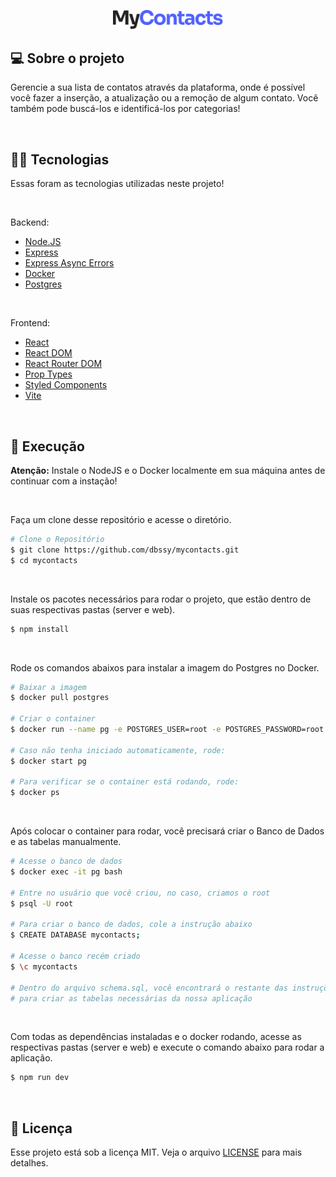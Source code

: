 <p align="center">
  <img src="./.github/myContacts.svg" width="35%">
</p>

## 💻 Sobre o projeto

Gerencie a sua lista de contatos através da plataforma, onde é possível você fazer a inserção, a atualização ou a remoção de algum contato. Você também pode buscá-los e identificá-los por categorias!

<br>

## 👨‍💻 Tecnologias
Essas foram as tecnologias utilizadas neste projeto!

<br>

Backend:
- [Node.JS](https://nodejs.org/en/)
- [Express](https://expressjs.com/pt-br/)
- [Express Async Errors](https://www.npmjs.com/package/express-async-errors)
- [Docker](https://www.docker.com/)
- [Postgres](https://www.postgresql.org/)

<br>

Frontend:
- [React](https://reactjs.org/)
- [React DOM](https://reactjs.org/docs/react-dom.html)
- [React Router DOM](https://reactrouter.com/en/main)
- [Prop Types](https://www.npmjs.com/package/prop-types)
- [Styled Components](https://styled-components.com/)
- [Vite](https://vitejs.dev/)

<br>

## 🚀 Execução

**Atenção:** Instale o NodeJS e o Docker localmente em sua máquina antes de continuar com a instação!

<br>

Faça um clone desse repositório e acesse o diretório.
```bash
# Clone o Repositório
$ git clone https://github.com/dbssy/mycontacts.git
$ cd mycontacts
```

<br>

Instale os pacotes necessários para rodar o projeto, que estão dentro de suas respectivas pastas (server e web).
```bash
$ npm install
```

<br>

Rode os comandos abaixos para instalar a imagem do Postgres no Docker.
```bash
# Baixar a imagem
$ docker pull postgres

# Criar o container
$ docker run --name pg -e POSTGRES_USER=root -e POSTGRES_PASSWORD=root -p 5432:5432 -d postgres

# Caso não tenha iniciado automaticamente, rode:
$ docker start pg

# Para verificar se o container está rodando, rode:
$ docker ps
```

<br>

Após colocar o container para rodar, você precisará criar o Banco de Dados e as tabelas manualmente.
```bash
# Acesse o banco de dados
$ docker exec -it pg bash

# Entre no usuário que você criou, no caso, criamos o root
$ psql -U root

# Para criar o banco de dados, cole a instrução abaixo
$ CREATE DATABASE mycontacts;

# Acesse o banco recém criado
$ \c mycontacts

# Dentro do arquivo schema.sql, você encontrará o restante das instruções 
# para criar as tabelas necessárias da nossa aplicação
```

<br>

Com todas as dependências instaladas e o docker rodando, acesse as respectivas pastas (server e web) e execute o comando abaixo para rodar a aplicação.
```bash
$ npm run dev
```
<br>

## 📝 Licença

Esse projeto está sob a licença MIT. Veja o arquivo [LICENSE](LICENSE.md) para mais detalhes.